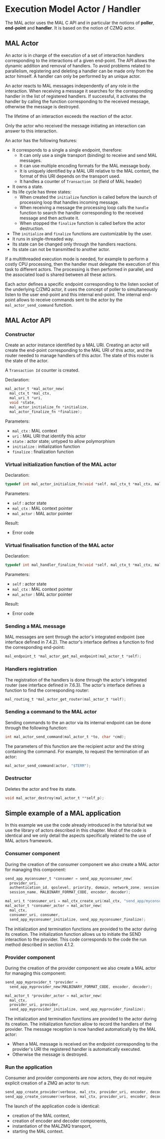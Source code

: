 Execution Model Actor / Handler
===============================


The MAL actor uses the MAL C API and in particular the notions of **poller**, **end-point** and **handler**. It is based on the notion of CZMQ actor.

MAL Actor
---------
An actor is in charge of the execution of a set of interaction handlers corresponding to the interactions of a given end-point. The API allows the dynamic addition and removal of handlers. To avoid problems related to parallelism, registering and deleting a handler can be made only from the actor himself.
A handler can only be performed by an unique actor.

An actor reacts to MAL messages independently of any role in the interaction. When receiving a message it searches for the corresponding handler in the list of registered handlers. If successful, it activates the handler by calling the function corresponding to the received message, otherwise the message is destroyed.

The lifetime of an interaction exceeds the reaction of the actor.

Only the actor who received the message initiating an interaction can answer to this interaction.

An actor has the following features:
-	It corresponds to a single a single endpoint, therefore:
    - It can only use a single transport (binding) to receive and send MAL messages.
    - It can use multiple encoding formats for the MAL message body.
    - It is uniquely identified by a MAL URI relative to the MAL context, the format of this URI depends on the transport used.
    - It handles a counter of `Transaction Id` (field of MAL header)
-	It owns a state.
-	Its life cycle has three states:
      - When created the `initialize` function is called before the launch of processing loop that handles incoming message.
      - When receiving a message the processing loop calls the `handle` function to search the handler corresponding to the received message and then activate it.
      - When stopped the `finalize` function is called before the actor destruction.
-	The `initialize` and `finalize` functions are customizable by the user.
-	It runs in single-threaded way.
-	Its state can be changed only through the handlers reactions.
-	Its state can not be transmitted to another actor.

If a multithreaded execution mode is needed, for example to perform a costly CPU processing, then the handler must delegate the execution of this task to different actors. The processing is then performed in parallel, and the associated load is shared between all these actors.

Each actor defines a specific endpoint corresponding to the listen socket of the underlying C/ZMQ actor, it uses the concept of poller to simultaneously listen to the user end-point and this internal end-point. The internal end-point allows to receive commands sent to the actor by the `mal_actor_send_command` function.

MAL Actor API
-------------

### Constructor

Create an actor instance identified by a MAL URI. Creating an actor will create the end-point corresponding to the MAL URI of this actor, and the router needed to manage handlers of this actor. The state of this router is the state of the actor.

A `Transaction Id` counter is created.

Declaration:

```c
mal_actor_t *mal_actor_new(
  mal_ctx_t *mal_ctx,
  mal_uri_t *uri,
  void *state,
  mal_actor_initialize_fn *initialize,
  mal_actor_finalize_fn *finalize);
```

Parameters:

  - `mal_ctx` : MAL context
  - `uri` : MAL URI that identify this actor
  - `state` : actor state; untyped to allow polymorphism
  - `initialize` : initialization function
  - `finalize` : finalization function

### Virtual initialization function of the MAL actor

Declaration:

```c
typedef int mal_actor_initialize_fn(void *self, mal_ctx_t *mal_ctx, mal_actor_t *mal_actor);
```

Parameters:

  - `self` : actor state
  - `mal_ctx` : MAL context pointer
  - `mal_actor` : MAL actor pointer

Result:

  - Error code

### Virtual finalisation function of the MAL actor

Declaration:

```c
typedef int mal_handler_finalize_fn(void *self, mal_ctx_t *mal_ctx, mal_actor_t *mal_actor);
```

Parameters:

  - `self` : actor state
  - `mal_ctx` : MAL context pointer
  - `mal_actor` : MAL actor pointer

Result:

  - Error code

### Sending a MAL message

MAL messages are sent through the actor's integrated endpoint (see interface defined in 7.4.2). The actor's interface defines a function to find the corresponding end-point:

```c
mal_endpoint_t *mal_actor_get_mal_endpoint(mal_actor_t *self);
```

### Handlers registration

The registration of the handlers is done through the actor's integrated router (see interface defined in 7.6.3).
The actor's interface defines a function to find the corresponding router:

```c
mal_routing_t *mal_actor_get_router(mal_actor_t *self);
```

### Sending a command to the MAL actor

Sending commands to the an actor via its internal endpoint can be done through the following function:

```c
int mal_actor_send_command(mal_actor_t *to, char *cmd);
```

The parameters of this function are the recipient actor and the string containing the command.
For example, to request the termination of an actor:

```c
mal_actor_send_command(actor, "$TERM");
```

### Destructor

Deletes the actor and free its state.

```c
void mal_actor_destroy(mal_actor_t **self_p);
```

Simple example of a MAL application
-----------------------------------

In this example we use the code already introduced in the tutorial but we use the library of actors described in this chapter.
Most of the code is identical and we only detail the aspects specifically related to the use of MAL actors framework.

### Consumer component

During the creation of the consumer component we also create a MAL actor for managing this component:

```c
send_app_myconsumer_t *consumer = send_app_myconsumer_new(
  provider_uri,
  authentication_id, qoslevel, priority, domain, network_zone, session,
  session_name, MALBINARY_FORMAT_CODE, encoder, decoder);
```

```c
mal_uri_t *consumer_uri = mal_ctx_create_uri(mal_ctx, "send_app/myconsumer");
mal_actor_t *consumer_actor = mal_actor_new(
  mal_ctx,
  consumer_uri, consumer,
  send_app_myconsumer_initialize, send_app_myconsumer_finalize);
```

The initialization and termination functions are provided to the actor during its creation.
The initialization function allows us to initiate the SEND interaction to the provider. This code corresponds
to the code the run method described in section 4.1.2.

### Provider component

During the creation of the provider component we also create a MAL actor for managing this component:

```c
send_app_myprovider_t *provider =
  send_app_myprovider_new(MALBINARY_FORMAT_CODE, encoder, decoder);
```

```c
mal_actor_t *provider_actor = mal_actor_new(
  mal_ctx,
  provider_uri, provider,
  send_app_myprovider_initialize, send_app_myprovider_finalize);
```

The initialization and termination functions are provided to the actor during its creation.
The initialization function allow to record the handlers of the provider.
The message reception is now handled automatically by the MAL actor:

  -	When a MAL message is received on the endpoint corresponding to the provider's URI the registered handler is automatically executed.
  -	Otherwise the message is destroyed.

### Run the application

Consumer and provider components are now actors, they do not require explicit creation of a ZMQ an actor to run:

```c
send_app_create_provider(verbose, mal_ctx, provider_uri, encoder, decoder);
send_app_create_consumer(verbose, mal_ctx, provider_uri, encoder, decoder);
```

The launch of the application code is identical:

  -	creation of the MAL context,
  -	creation of encoder and decoder components,
  -	instantiation of the MALZMQ transport,
  -	starting the MAL context.
